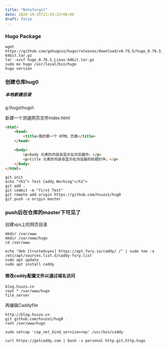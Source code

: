 ```yaml
---
title: "Noteforgit"
date: 2020-10-25T21:34:23+08:00
draft: false
---
```


### Hugo Package
```
wget https://github.com/gohugoio/hugo/releases/download/v0.76.5/hugo_0.76.5_Linux-64bit.tar.gz
tar -xzvf hugo_0.76.5_Linux-64bit.tar.gz
sudo mv hugo /usr/local/bin/hugo
hugo version
```
### 创建仓库hug0

##### 本地新建目录
g:\hugo\hugo\

新建一个测速网页文件index.html
```html
<html>
    <head>
        <title>我的第一个 HTML 页面</title>
    </head>

    <body>
        <p>body 元素的内容会显示在浏览器中。</p>
        <p>title 元素的内容会显示在浏览器的标题栏中。</p>
    </body>
</html>
```

```
git init
echo ^<h1^> Test Caddy Working^</h1^>
git add .
git commit -m "first Test"
git remote add origin https://github.com/hsuzo1/hug0
git push -u origin master
```

### push后在仓库的master下可见了

创建vps上的网页目录
```
mkdir /var/www
mkdir /var/www/hugo
cd /var/www
```

```
echo "deb [trusted=yes] https://apt.fury.io/caddy/ /" | sudo tee -a /etc/apt/sources.list.d/caddy-fury.list
sudo apt update
sudo apt install caddy
```

#### 修改caddy配置文件以通过域名访问
```
blog.hsuzo.cn
root * /var/www/hugo
file_server
```

再编辑Caddyfile
```
http://blog.hsuzo.cn
git github.com/hsuzo1/hug0 .
root /var/www/hugo

sudo setcap 'cap_net_bind_service=+ep' /usr/bin/caddy

curl https://getcaddy.com | bash -s personal http.git,http.hugo
```